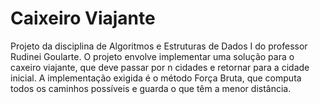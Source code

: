# Caixeiro Viajante
  Projeto da disciplina de Algoritmos e Estruturas de Dados I do professor Rudinei Goularte. O projeto envolve implementar uma solução para o caxeiro viajante, que deve passar por n cidades e retornar para a cidade inicial. A implementação exigida é o método Força Bruta, que computa todos os caminhos possíveis e guarda o que têm a menor distância. 
